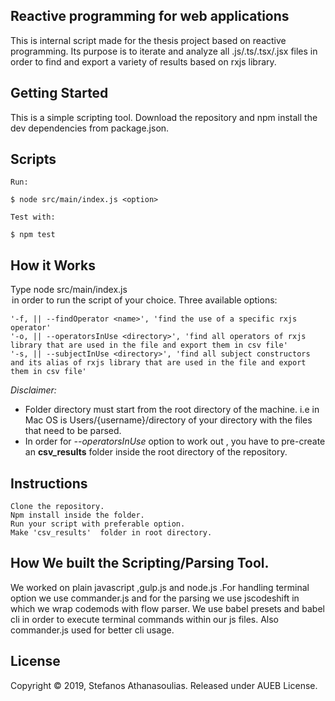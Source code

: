 ## Reactive programming for web applications

This is internal script made for the thesis project based on reactive programming. Its purpose is to iterate and analyze all .js/.ts/.tsx/.jsx files in order to find and export a variety of results based on rxjs library.

## Getting Started

This is a simple scripting tool. Download the repository and npm install the dev dependencies from package.json.

## Scripts

```
Run:

$ node src/main/index.js <option>

Test with:

$ npm test
```

## How it Works

Type node src/main/index.js <option> in order to run the script of your choice.
Three available options:

```
'-f, || --findOperator <name>', 'find the use of a specific rxjs operator'
'-o, || --operatorsInUse <directory>', 'find all operators of rxjs library that are used in the file and export them in csv file'
'-s, || --subjectInUse <directory>', 'find all subject constructors and its alias of rxjs library that are used in the file and export them in csv file'
```

_Disclaimer:_

- Folder directory must start from the root directory of the machine. i.e in Mac OS is Users/{username}/directory of your directory with the files that need to be parsed.
- In order for _--operatorsInUse_ option to work out , you have to pre-create an **csv_results** folder inside the root directory of the repository.

## Instructions

```
Clone the repository.
Npm install inside the folder.
Run your script with preferable option.
Make 'csv_results'  folder in root directory.
```

## How We built the Scripting/Parsing Tool.

We worked on plain javascript ,gulp.js and node.js .For handling terminal option we use commander.js and for the parsing we use jscodeshift in which we wrap codemods with flow parser. We use babel presets and babel cli in order to execute terminal commands within our js files. Also commander.js used for better cli usage.

## License

Copyright © 2019, Stefanos Athanasoulias. Released under AUEB License.
